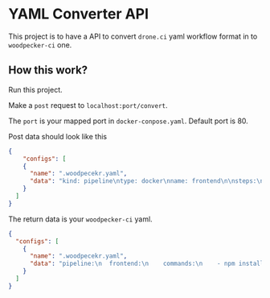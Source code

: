 # YAML Converter API

This project is to have a API to convert `drone.ci` yaml workflow format in to `woodpecker-ci` one.

## How this work?

Run this project.

Make a `post` request to `localhost:port/convert`.

The `port` is your mapped port in `docker-conpose.yaml`. Default port is 80.

Post data should look like this

```json
{
    "configs": [
    {
      "name": ".woodpecekr.yaml",
      "data": "kind: pipeline\ntype: docker\nname: frontend\n\nsteps:\n  - name: frontend\n    image: node\n    commands:\n      - npm install\n      - npm test\n"
    }
  ]
}
```

The return data is your `woodpecker-ci` yaml.

```json
{
  "configs": [
    {
      "name": ".woodpecekr.yaml",
      "data": "pipeline:\n  frontend:\n    commands:\n    - npm install\n    - npm test\n    image: node\n"
    }
  ]
}
```
